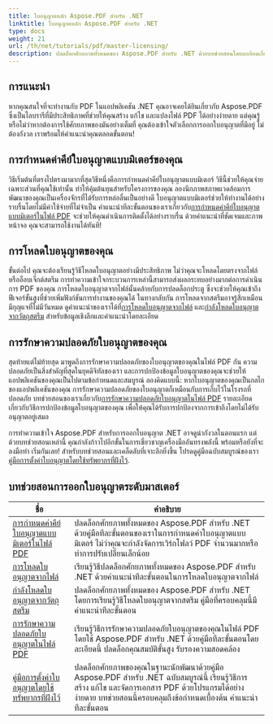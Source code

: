 ```yaml
---
title: ใบอนุญาตหลัก Aspose.PDF สำหรับ .NET
linktitle: ใบอนุญาตหลัก Aspose.PDF สำหรับ .NET
type: docs
weight: 21
url: /th/net/tutorials/pdf/master-licensing/
description: ปลดล็อกศักยภาพทั้งหมดของ Aspose.PDF สำหรับ .NET ด้วยบทช่วยสอนโดยละเอียดเกี่ยวกับการออกใบอนุญาต การรับรองความสอดคล้อง และการเพิ่มประสิทธิภาพเวิร์กโฟลว์ PDF ของคุณ
---
```

## การแนะนำ

หากคุณสนใจที่จะทำงานกับ PDF ในแอปพลิเคชัน .NET คุณอาจเคยได้ยินเกี่ยวกับ Aspose.PDF ซึ่งเป็นไลบรารีที่มีประสิทธิภาพที่ช่วยให้คุณสร้าง แก้ไข และแปลงไฟล์ PDF ได้อย่างง่ายดาย แต่คุณรู้หรือไม่ว่าหากต้องการใช้ศักยภาพของมันอย่างเต็มที่ คุณต้องเข้าใจตัวเลือกการออกใบอนุญาตที่มีอยู่ ไม่ต้องกังวล เราพร้อมให้คำแนะนำคุณตลอดขั้นตอน!

## การกำหนดค่าคีย์ใบอนุญาตแบบมิเตอร์ของคุณ
วิธีเริ่มต้นที่ตรงไปตรงมามากที่สุดวิธีหนึ่งคือการกำหนดค่าคีย์ใบอนุญาตแบบมิเตอร์ วิธีนี้ช่วยให้คุณจ่ายเฉพาะส่วนที่คุณใช้เท่านั้น ทำให้คุ้มต้นทุนสำหรับโครงการของคุณ ลองนึกภาพสภาพแวดล้อมการพัฒนาของคุณเป็นเครื่องจักรที่ได้รับการหล่อลื่นเป็นอย่างดี ใบอนุญาตแบบมิเตอร์ช่วยให้ทำงานได้อย่างราบรื่นโดยไม่มีค่าใช้จ่ายที่ไม่จำเป็น คำแนะนำทีละขั้นตอนของเราเกี่ยวกับ[การกำหนดค่าคีย์ใบอนุญาตแบบมิเตอร์ในไฟล์ PDF](./configureing-metered-license-keys/) จะช่วยให้คุณดำเนินการติดตั้งได้อย่างราบรื่น ด้วยคำแนะนำที่ชัดเจนและภาพหน้าจอ คุณจะสามารถใช้งานได้ทันที!

## การโหลดใบอนุญาตของคุณ
 ขั้นต่อไป คุณจะต้องเรียนรู้วิธีโหลดใบอนุญาตอย่างมีประสิทธิภาพ ไม่ว่าคุณจะโหลดโดยตรงจากไฟล์หรืออ็อบเจ็กต์สตรีม การทำความเข้าใจกระบวนการเหล่านี้สามารถส่งผลกระทบอย่างมากต่อการดำเนินการ PDF ของคุณ การโหลดใบอนุญาตจากไฟล์นั้นคล้ายกับการปลดล็อกประตู ซึ่งจะช่วยให้คุณเข้าถึงฟีเจอร์ขั้นสูงที่ช่วยเพิ่มฟังก์ชันการทำงานของคุณได้ ในทางกลับกัน การโหลดจากสตรีมอาจรู้สึกเหมือนมีกุญแจที่ไม่มีวันหมด ดูคำแนะนำของเราได้ที่[การโหลดใบอนุญาตจากไฟล์](./loading-license-from-file/) และ[กำลังโหลดใบอนุญาตจากวัตถุสตรีม](./loading-license-from-stream-object/) สำหรับข้อมูลเชิงลึกและคำแนะนำโดยละเอียด

## การรักษาความปลอดภัยใบอนุญาตของคุณ
 สุดท้ายแต่ไม่ท้ายสุด มาพูดถึงการรักษาความปลอดภัยของใบอนุญาตของคุณในไฟล์ PDF กัน ความปลอดภัยเป็นสิ่งสำคัญที่สุดในยุคดิจิทัลของเรา และการปกป้องข้อมูลใบอนุญาตของคุณจะช่วยให้แอปพลิเคชันของคุณเป็นไปตามข้อกำหนดและสมบูรณ์ ลองคิดแบบนี้: หากใบอนุญาตของคุณเป็นกลไกของแอปพลิเคชันของคุณ การรักษาความปลอดภัยของใบอนุญาตก็เหมือนกับการเก็บไว้ในโรงรถที่ปลอดภัย บทช่วยสอนของเราเกี่ยวกับ[การรักษาความปลอดภัยใบอนุญาตในไฟล์ PDF](./securing-license/) รายละเอียดเกี่ยวกับวิธีการปกป้องข้อมูลใบอนุญาตของคุณ เพื่อให้คุณได้รับการปกป้องจากการเข้าถึงโดยไม่ได้รับอนุญาตอยู่เสมอ

 การทำความเข้าใจ Aspose.PDF สำหรับการออกใบอนุญาต .NET อาจดูน่ากังวลในตอนแรก แต่ด้วยบทช่วยสอนเหล่านี้ คุณกำลังก้าวไปอีกขั้นในการเชี่ยวชาญเครื่องมืออันทรงพลังนี้ พร้อมหรือยังที่จะลงมือทำ เริ่มกันเลย! สำหรับบทช่วยสอนและเคล็ดลับที่เจาะลึกยิ่งขึ้น โปรดดูคู่มือฉบับสมบูรณ์ของเรา[คู่มือการตั้งค่าใบอนุญาตโดยใช้ทรัพยากรที่ฝังไว้](./guide-to-set-license-using-embedded-resource/). 


## บทช่วยสอนการออกใบอนุญาตระดับมาสเตอร์
| ชื่อ | คำอธิบาย |
| --- | --- | 
| [การกำหนดค่าคีย์ใบอนุญาตแบบมิเตอร์ในไฟล์ PDF](./configureing-metered-license-keys/) | ปลดล็อกศักยภาพทั้งหมดของ Aspose.PDF สำหรับ .NET ด้วยคู่มือทีละขั้นตอนของเราในการกำหนดค่าใบอนุญาตแบบมิเตอร์ ไม่ว่าคุณจะกำลังจัดการเวิร์กโฟลว์ PDF จำนวนมากหรือทำการปรับเปลี่ยนเล็กน้อย |  
| [การโหลดใบอนุญาตจากไฟล์](./loading-license-from-file/) | เรียนรู้วิธีปลดล็อกศักยภาพทั้งหมดของ Aspose.PDF สำหรับ .NET ด้วยคำแนะนำทีละขั้นตอนในการโหลดใบอนุญาตจากไฟล์ |  
| [กำลังโหลดใบอนุญาตจากวัตถุสตรีม](./loading-license-from-stream-object/) | ปลดล็อกศักยภาพทั้งหมดของ Aspose.PDF สำหรับ .NET โดยการเรียนรู้วิธีโหลดใบอนุญาตจากสตรีม คู่มือที่ครอบคลุมนี้มีคำแนะนำทีละขั้นตอน |  
| [การรักษาความปลอดภัยใบอนุญาตในไฟล์ PDF](./securing-license/) | เรียนรู้วิธีการรักษาความปลอดภัยใบอนุญาตของคุณในไฟล์ PDF โดยใช้ Aspose.PDF สำหรับ .NET ด้วยคู่มือทีละขั้นตอนโดยละเอียดนี้ ปลดล็อกคุณสมบัติขั้นสูง รับรองความสอดคล้อง |  
| [คู่มือการตั้งค่าใบอนุญาตโดยใช้ทรัพยากรที่ฝังไว้](./guide-to-set-license-using-embedded-resource/) | ปลดล็อกศักยภาพของคุณในฐานะนักพัฒนาด้วยคู่มือ Aspose.PDF สำหรับ .NET ฉบับสมบูรณ์นี้ เรียนรู้วิธีการสร้าง แก้ไข และจัดการเอกสาร PDF ด้วยโปรแกรมได้อย่างง่ายดาย บทช่วยสอนนี้ครอบคลุมถึงข้อกำหนดเบื้องต้น คำแนะนำทีละขั้นตอน |  